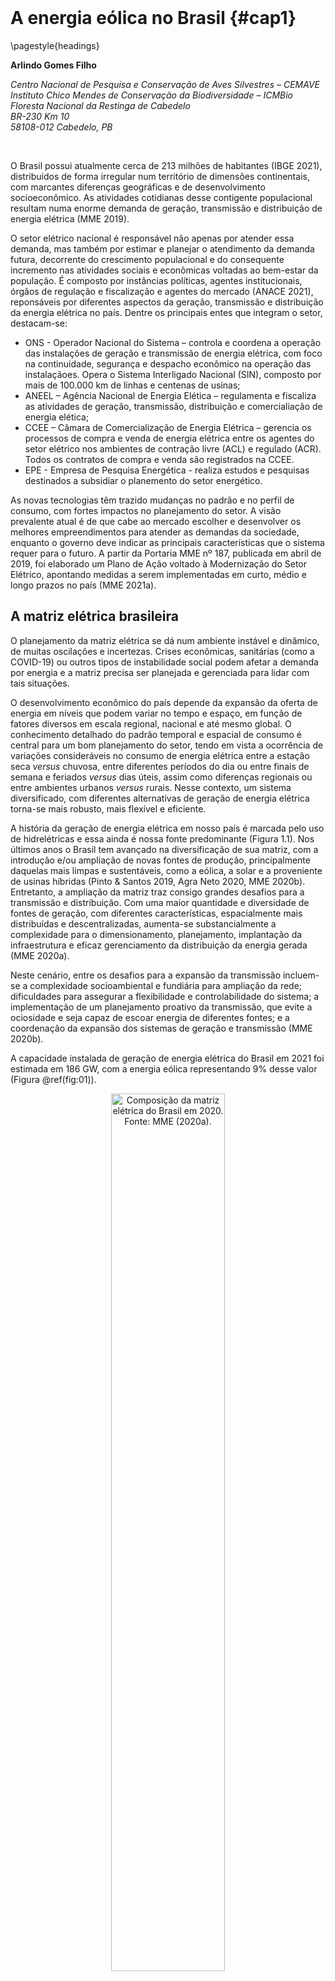 <style> {
    margin: auto;
}
</style>





<style>
.html-widget {
    margin: auto;
}
</style>

</br>


# A energia eólica no Brasil {#cap1}

\pagestyle{headings}


**Arlindo Gomes Filho**

*Centro Nacional de Pesquisa e Conservação de Aves Silvestres – CEMAVE*  
*Instituto Chico Mendes de Conservação da Biodiversidade – ICMBio*  
*Floresta Nacional da Restinga de Cabedelo*  
*BR-230 Km 10*  
*58108-012 Cabedelo, PB*  

</br>

O Brasil possui atualmente cerca de 213 milhões de habitantes (IBGE 2021), distribuídos de forma irregular num território de dimensões continentais, com marcantes diferenças geográficas e de desenvolvimento socioeconômico. As atividades cotidianas desse contigente populacional resultam numa enorme demanda de geração, transmissão e distribuição de energia elétrica (MME 2019).  

O setor elétrico nacional é responsável não apenas por atender essa demanda, mas também por estimar e planejar o atendimento da demanda futura, decorrente do crescimento populacional e do consequente incremento nas atividades sociais e econômicas voltadas ao bem-estar da população. É composto por instâncias políticas, agentes institucionais, órgãos de regulação e fiscalização e agentes do mercado (ANACE 2021), reponsáveis por diferentes aspectos da geração, transmissão e distribuição da energia elétrica no país. Dentre os principais entes que integram o setor, destacam-se:

* ONS - Operador Nacional do Sistema – controla e coordena a operação das instalações de geração e transmissão de energia elétrica, com foco na continuidade, segurança e despacho econômico na operação das instalaçãoes. Opera o Sistema Interligado Nacional (SIN), composto por mais de 100.000 km de linhas e centenas de usinas;
* ANEEL – Agência Nacional de Energia Elética – regulamenta e fiscaliza as atividades de geração, transmissão, distribuição e comercialiação de energia elética; 
* CCEE – Câmara de Comercialização de Energia Elétrica – gerencia os processos de compra e venda de energia elétrica entre os agentes do setor elétrico nos ambientes de contração livre (ACL) e regulado (ACR). Todos os contratos de compra e venda são registrados na CCEE.
* EPE - Empresa de Pesquisa Energética - realiza estudos e pesquisas destinados a subsidiar o planemento do setor energético.

As novas tecnologias têm trazido mudanças no padrão e no perfil de consumo, com fortes impactos no planejamento do setor. A visão prevalente atual é de que cabe ao mercado escolher e desenvolver os melhores empreendimentos para atender as demandas da sociedade, enquanto o governo deve indicar as principais características que o sistema requer para o futuro. A partir da Portaria MME nº 187, publicada em abril de 2019, foi elaborado um Plano de Ação voltado à Modernização do Setor Elétrico,  apontando medidas a serem implementadas em curto, médio e longo prazos no país (MME 2021a).

## A matriz elétrica brasileira

O planejamento da matriz elétrica se dá num ambiente instável e dinâmico, de muitas oscilações e incertezas. Crises econômicas, sanitárias (como a COVID-19) ou outros tipos de instabilidade social podem afetar a demanda por energia e a matriz precisa ser planejada e gerenciada para lidar com tais situações.  

O desenvolvimento econômico do país depende da expansão da oferta de energia em níveis que podem variar no tempo e espaço, em função de fatores diversos em escala regional, nacional e até mesmo global. O conhecimento detalhado do padrão temporal e espacial de consumo é central para um bom planejamento do setor, tendo em vista a ocorrência de variações consideráveis no consumo de energia elétrica entre a estação seca *versus* chuvosa, entre diferentes períodos do dia ou entre finais de semana e feriados *versus* dias úteis, assim como diferenças regionais ou entre ambientes urbanos *versus* rurais. Nesse contexto, um sistema diversificado, com diferentes alternativas de geração de energia elétrica torna-se mais robusto, mais flexível e eficiente.  

A história da geração de energia elétrica em nosso país é marcada pelo uso de hidrelétricas e essa ainda é nossa fonte predominante (Figura 1.1). Nos últimos anos o Brasil tem avançado na diversificação de sua matriz, com a introdução e/ou ampliação de novas fontes de produção, principalmente daquelas mais limpas e sustentáveis, como a eólica, a solar e a proveniente de usinas híbridas (Pinto & Santos 2019, Agra Neto 2020, MME 2020b). Entretanto, a ampliação da matriz traz consigo grandes desafios para a transmissão e distribuição. Com uma maior quantidade e diversidade de fontes de geração, com diferentes características, espacialmente mais distribuídas e descentralizadas, aumenta-se substancialmente a complexidade para o dimensionamento, planejamento, implantação da infraestrutura e eficaz gerenciamento da distribuição da energia gerada (MME 2020a).  

Neste cenário, entre os desafios para a expansão da transmissão incluem-se a complexidade socioambiental e fundiária para ampliação da rede; dificuldades para assegurar a flexibilidade e controlabilidade do sistema; a implementação de um planejamento proativo da transmissão, que evite a ociosidade e seja capaz de escoar energia de diferentes fontes; e a coordenação da expansão dos sistemas de geração e transmissão (MME 2020b).  

A capacidade instalada de geração de energia elétrica do Brasil em 2021 foi estimada em 186 GW, com a energia eólica representando 9% desse valor (Figura \@ref(fig:01)).

<div class="figure" style="text-align: center">
<img src="imagens/cap01/Figura_1.1.jpg" alt="Composição da matriz elétrica do Brasil em 2020. Fonte: MME (2020a)." width="60%" />
<p class="caption">(\#fig:01)Composição da matriz elétrica do Brasil em 2020. Fonte: MME (2020a).</p>
</div>


## O planejamento do setor elétrico

Reflexões, diretrizes e recomendações voltadas à expansão do setor elétrico podem ser encontradas em algumas análises produzidas no ambiente acadêmico (Gorayeb et al. 2019, Neri et al. 2019, Pinto & Santos 2019, Agra Neto 2020), no setor produtivo (Oliveira et al. 2020) e em diversos documentos elaborados por agências governamentais, a exemplo do Planejamento Integrado de Recursos Energéticos - PIR, dos Planos Nacionais de Energia - PNE e os Planos Decenais de Expansão - PDE (MME 2020a, c).  
 	
O PIR é um estudo elaborado a partir de análises feitas no lado da carga e da geração, combinando as soluções encontradas que geram menores custos econômicos, sociais e ambientais para o país (Morales Udaeta 1997). O PNE avalia tendências na produção e no uso da energia e baliza as estratégias alternativas para expansão da oferta de energia nas próximas décadas. O PDE, elaborado anualmente pela Empresa de Pesquisa Energética (EPE), tem como objetivo indicar as perspectivas, sob a ótica do governo, da expansão do setor de energia no horizonte de 10 anos, numa visão integrada para os diversos recursos energéticos, visando ampliar a confiabilidade, reduzir os custos de produção e mitigar os impactos ambientais (MME 2020c).  

Os dados, informações e diretrizes de todos esses estudos destinam-se a orientar as instâncias governamentais e sociedade civil e a subsidiar as empresas privadas interessadas na tomada de decisão e avaliação quanto à viabilidade de implantação de negócios no setor, assim como quanto à forma de condução desses processos. Alguns desses documentos contemplam diversas fontes, enquanto outros tratam especificamente da energia eólica, a exemplo de estudos alertando para o potencial de conflitos entre esse tipo de geração de energia e aspectos socioambientais (Gorayeb et al. 2019, Neri et al. 2019) e do relatório referente ao potencial de exploração da energia eólica *offshore* no Brasil (MME 2020d).


## O potencial eólico brasileiro

A exploração econômica da energia eólica depende da existência e disponibilidade de áreas com ocorrência de ventos regulares e constantes (velocidade média de 6,0 a 9,5 m/s), usualmente encontrados em áreas mais altas ou em algumas áreas baixas sem barreiras naturais ou artificiais (p.ex.: algumas áreas litorâneas).  

Os principais aspectos relativos ao comportamento do vento considerados na avaliação do potencial eólico de uma dada região são sua intensidade, regularidade, sazonalidade e direção. Para a implantação de um empreendimento eólico, além de padrões gerais em nível regional e nacional, é necessário também analisar os fatores que influenciam o regime dos ventos em nível local, tais como relevo, rugosidade do solo e outros obstáculos (MME 2020a).  

Os estudos de potencial eólico são fundamentais para o planejamento da implantação de empreendimentos eólicos no país. Um dos primeiros atlas do potencial eólico elaborados em escala nacional (Atlas do Potencial Eólico Brasileiro – Amarante et al. 2001) estimou um potencial eólico para o país da ordem de 143,5 GW (Figura \@ref(fig:02)), com as regiões Nordeste (75 GW - 52,3%), Sudeste (29,7 GW - 20,7%) e Sul (22,8 GW - 15,9%) respondendo por 88,8% desse total. O potencial estimado para as regiões Norte e Centro-Oeste foi de 12,8 GW (8,9%) e 3,1 GW (2,2%), respectivamente.




<div class="figure" style="text-align: center">
<img src="imagens/cap01/Figura_1.2.jpg" alt="Distribuição do potencial eólico das regiões do país. Fonte: Amarante et al. (2001)." width="70%" />
<p class="caption">(\#fig:02)Distribuição do potencial eólico das regiões do país. Fonte: Amarante et al. (2001).</p>
</div>


</br>

De modo geral, as melhores áreas para aproveitamento eólico situam-se nas extremidades do sistema elétrico, distantes da geração hidrelétrica (Amarante et al. 2001). A região Nordeste apresenta as melhores condições do Brasil para o aproveitamento desse tipo de energia. Nessa região os regimes dos ventos são muito favoráveis e a vazão dos rios que atendem algumas usinas hidrelétricas é menor justamente quando ocorrem as melhores incidências de vento, demonstrando a complementaridade dessas fontes (MME 2007).  

Uma versão mais recente de atlas de potencial eólico em escala nacional, com informações mais refinadas e modelagens com estimativas para diversas faixas de altura, contemplando inclusive aquelas condizentes com aerogeradores mais modernos (100, 120, 150 e 200 metros), pode ser consultada no sítio eletrônico [Atlas Eólico Brasileiro - Simulações 2013](http://novoatlas.cepel.br/). Além dessas informações em nível macro, diversos estados (SP, ES, BA, RN, CE, RS, PE, PB, AL, MG, PR e RJ) contam com estudos específicos, disponíveis no sítio eletrônico do [Centro de Referências para as Energias Solar e Eólica Sérgio de S. Brito - CRESESB](http://www.cresesb.cepel.br/).


## Cenário da energia eólica no país 

A energia elétrica de origem eólica é gerada por meio de aerogeradores ou turbinas eólicas. Esses equipamentos devem estar distribuídos em locais com abundância de ventos em condições favoráveis, devendo ainda estar ligados a estruturas associadas como subestações e linhas de transmissão, para escoamento da energia produzida.  

Em geral, os aerogeradores são formados pelas serguintes partes:

* Pás: impulsionadas pela força dos ventos, geralmente em conjunto de três que formam ângulo de 120º, com formato aerodinâmico propício para o giro dentro do intervalo de mínimo e máximo de velocidade para a qual foi designada. Podem ser constituídas de plástico (PVC, PU ou PET), madeira balsa ou fibra de vidro.  

* Nacele (ou nave): abriga os componentes eletromecânicos (gerador, transformador, rotor, conversor, refrigerador, dentre outros). Situa-se junto ao eixo da hélice formada pelas pás, no qual a energia mecânica da rotação das pás é convertida em energia elétrica.  

* Torre: sustenta as pás e a nacele a uma altura variável, propícia para o recebimento dos ventos no local. Em geral, são feitas de aço e/ou concreto.


Um parque eólico consiste em um grupo de aerogeradores, distribuídos numa porção de espaço terrestre ou marítimo, gerenciados conjuntamente de forma a otimizar a geração de energia a partir da força dos ventos (transformação da energia cinética do vento em energia elétrica). Vários parques eólicos próximos ou contíguos podem formar um complexo eólico. [Veja aqui](https://www.iberdrola.com/meio-ambiente/como-funcionam-parques-eolicos-onshore) um esquema do funcionamento de um aerogerador no interior de um parque eólico.


### Parques eólicos *onshore*

O primeiro aerogerador do Brasil foi instalado em 1992, em Fernando de Noronha, apenas para fins de pesquisa e, já no final dos anos 90, os primeiros parques eólicos comerciais *onshore* (localizados no continente, em contraposição aos parques *offshore*, situados em ambiente marinho) entraram em funcionamento no país (ANEEL 2003). Os aerogeradores da época eram bem menores que os atuais, com potência inferior a 1 MW (MME 2021). Na primeira metadade dos anos 2000, com apoio do Programa de Incentivo às Fontes Alternativas de Energia Elétrica - PROINFA, novos parques foram implantados. A partir de junho de 2006, a energia eólica gerada por esses parques (cerca de 3500 GWh) passou a ser contabilizada no Sistema Interligado Nacional - SIN.  

Nos anos seguintes, por meio de leilões e projetos do ACL, outros parques foram construídos e entraram em operação, e mais de 14 GW de potência passaram a abastecer o sistema elétrico brasileiro. Ao longo desse período, o avanço tecnológico possibilitou a produção e o uso de aerogeradores maiores, com torres mais altas e maior diâmetro dos rotores, com uma maior potência unitária e consequente aumento da produtividade.  

Em fevereiro de 2021 o Brasil atingiu a marca de 695 parques eólicos e cerca de 8300 aerogeradores distribuídos em seu território, totalizando aproximadamete 18 GW de capacidade instalada, considerando as usinas em pleno funcionamento e aquelas operando em testes autorizados pela ANEEL (CicloVivo 2021).  

A participação da energia eólica na matriz elétrica brasileira saltou de 0,2% em 2002 para 9% em 2019, passando a ser a terceira fonte em capacidade instalada e a segunda dentre as renováveis. Estima-se que até 2029 esse número chegue a 17%, atingindo cerca de 40 GW instalados (MME 2020b, 2021).  

A Figura \@ref(fig:03) apresenta a evolução da geração de energia eólica no Brasil de 2005 a 2020, em termos de potências instalada e acumulada por ano.


<div class="figure" style="text-align: center">
<img src="imagens/cap01/Figura_1.3.jpg" alt="Evolução da geração de energia eólica no Brasil de 2005 a 2020. Fonte: ABEEólica (2021)" width="80%" />
<p class="caption">(\#fig:03)Evolução da geração de energia eólica no Brasil de 2005 a 2020. Fonte: ABEEólica (2021)</p>
</div>

</br>

Uma vez que as condições de vento e, consequentemente, o potencial eólico variam nas diferentes regiões do país, a distribuição espacial dos empreeendimentos eólicos tenderá a se correlacionar positivamente com o potencial eólico. Desta forma, apesar de atualmente os parques eólicos estarem distribuídos em 12 estados, há uma concentração de empreendimentos na regiões Nordeste e Sul, duas regiões com condições de vento bastante favoráveis à exploração comercial (Figura \@ref(fig:04)).  

</br>


<div class="figure" style="text-align: center">
<img src="imagens/cap01/Figura_1.4.jpg" alt="Distribuição de parques eólicos (círculos laranjas) em atividade e planejados no território brasileiro. Notar o adensamento de empreendimentos nas regiões Nordeste e Sul, nos biomas Caatinga, Pampa e Mata Atlântica. Fonte: https://sigel.aneel.gov.br/" width="70%" />
<p class="caption">(\#fig:04)Distribuição de parques eólicos (círculos laranjas) em atividade e planejados no território brasileiro. Notar o adensamento de empreendimentos nas regiões Nordeste e Sul, nos biomas Caatinga, Pampa e Mata Atlântica. Fonte: https://sigel.aneel.gov.br/</p>
</div>


</br>

Além do mapeamento do potencial eólico, nos últimos anos [Mapas de Sensibilidade](https://migratorysoaringbirds.birdlife.org/en/sensitivity-map#gsc.tab=0) (Bright et al. 2008, McGuines et al. 2015, Morkūnė et al. 2020) ou ferramentas análogas (Neri et al. 2019) passaram a ser também empregados para subsidiar as tomadas de decisão acerca da localização e viabiliade de implantação desse tipo de empreendimento. O uso de tais ferramentas e abordagens possibilita que diferentes interesses da sociedade sejam considerados no momento de planejamento, favorecendo a identificação prévia de conflitos e a busca da adoção de medidas voltadas a compatibilizar diferentes visões sobre os usos a serem dados a uma determinada porção do território.  

Atualmente, dentre os diversos estados que contam com empreendimentos eólicos, destacam-se o Rio Grande do Norte e a Bahia, com potência instalada na faixa do 5000 MW (Figura \@ref(fig:05)). Um segundo bloco importante é composto por estados com potência instalada de cerca de 2000-2500 MW (Piauí, Ceará e Rio Grande do Sul). Por fim, temos os estados com potência instalada de até 1000 MW (Pernambuco, Maranhão, Santa Catarina, Paraíba, Sergipe, Rio de Janeiro e Paraná).  

</br>

<div class="figure" style="text-align: center">
<img src="imagens/cap01/Figura_1.5.jpg" alt="Distribuição da potência instalada de geração de energia eólica por estado. Rio Grande do Norte e Bahia se destacam, com potência instalada na faixa dos 5000 MW. Fonte: ABEEólica (2021)" width="80%" />
<p class="caption">(\#fig:05)Distribuição da potência instalada de geração de energia eólica por estado. Rio Grande do Norte e Bahia se destacam, com potência instalada na faixa dos 5000 MW. Fonte: ABEEólica (2021)</p>
</div>


</br>

Considerando o número total de parques eólicos construídos, a Bahia já superou o Rio Grande do Norte (Figura \@ref(fig:06)). Os dois estados juntos somam quase 50% do total de parques eólicos instalados no país.  


O *ranking* também se altera no segundo bloco, com Ceará superando o Rio Grande do Sul e Piauí, em relação ao número total de parques instalados. Tais diferenças provavelmente estão relacionadas a variações nas tecnologias utilizadas em função da época de construção dos parques. Parques mais novos e mais modernos tendem a ser mais produtivos, de forma que um menor número de parques mais novos ou mesmo parques com um menor número de torres, podem, em determinadas condições, ser mais produtivos e gerar mais energia do que parques utilizando tecnologias mais antigas.


</br>


<div class="figure" style="text-align: center">
<img src="imagens/cap01/Figura_1.6_1.jpg" alt="Número de parques eólicos instalados por estado. Bahia e Rio Grande do Norte se destacam, com valores superiores a 150 parques. Fonte: ABEEólica (2021)" width="80%" />
<p class="caption">(\#fig:06)Número de parques eólicos instalados por estado. Bahia e Rio Grande do Norte se destacam, com valores superiores a 150 parques. Fonte: ABEEólica (2021)</p>
</div>


</br>


### Parques eólicos *offshore*

Atualmente o Brasil ainda não possui empreendimentos eólicos *offshore* em funcionamento. O primeiro [Termo de Referência (TR) padrão para Estudo de Impacto Ambiental e Relatório de Impacto Ambiental (EIA/RIMA) de Complexos Eólicos Marítimos (*Offshore*)](https://www.ibama.gov.br/phocadownload/licenciamento/publicacoes/2020-11-TR_CEM.pdf) foi lançado pelo Instituto Brasileiro do Meio Ambiente e dos Recursos Naturais (Ibama) em novembro de 2020. Este órgão licenciador federal conta, atualmente, com 45 processos referentes a projetos de empreendimentos eólicos *offshore* em diferentes fases de licenciamento na costa das regiões Nordeste (20), Sudeste (13) e Sul (12), contemplando a instalação de  7284 novos aerogeradores e um potencial de geração de 106,4 GW (M. Lauxen, com. pess. 2022).  
 	
O mapeamento preliminar do potencial eólico *offshore* para as águas jurisdicionais brasileiras identificou áreas com ventos superiores a 7 m/s, abrindo novas perspectivas para a possível exploração desse recurso energético (MME 2020b). O potencial do país para a geração de energia eólica *offshore* é muito grande, da ordem 700 GW em locais com profundidade de até 50 m (MME 2020d). Azevedo et al. (2020) estimaram um potencial eólico *offshore* ainda maior para a costa brasileira, de cerca de 3 TW e aproximadamente 15000 TWh de produção média anual de eletricidade. Segundo esses autores, tais valores equivalem a cerca de 20 vezes a capacidade elétrica atualmente instalada no Brasil.  

Algumas vantagens usualmente associadas à exploração da energia eólica *offshore* incluem: as boas condições de vento, que no ambiente marinho costumam resultar em fatores de capacidade (eficiência) mais elevados; a maior proximidade dos centros de carga (consumo), uma vez que cerca de 80% da população do país encontra-se nos grandes centros urbanos, localizados na região costeira; um menor impacto paisagístico, visto que os aerogeradores costumam ser localizados a uma certa distância da costa; um menor número de restrições e conflitos (quando se compara à modalidade *onshore*) (MME 2020d).  

Entretanto, o custo de exploração desse tipo de energia no Brasil é muito elevado quando comparado ao de outros países, em razão do alto custo de capital e dos desafios logísticos (Bosch et al. 2019). Informações mais refinadas sobre os potenciais de geração estimados são também ainda limitadas, sendo necessário um aprofundamento em relação a questões insuficientemente avaliadas, como usos conflitantes dos espaços marinhos e aspectos ambientais, tecnológicos e normativos.  
Além disso, do ponto de vista operacional, uma vez que esse tipo de exploração tende a utilizar aerogeradores maiores e de maior capacidade nominal, desafios relacionados à logística de instalação e de manutenção, além da conexão para escoamento da energia ao continente e da capacidade de integração com os sistemas de transmissão e distribuição já existentes deverão ser enfrentados (adequação de rodovias e portos para apoio à instalação e manutenção das estruturas de geração e transmissão) (MME 2020c). Por fim, assim como no ambiente *onshore*, as questões relacionadas ao descomissionamento precisam ser também consideradas no planejamento dos empreendimentos *offshore* (MME 2021b).  

Destacamos a importância de que os diferentes aspectos envolvidos na exploração *offshore* sejam considerados de forma integrada e em escalas compatíveis para um planejamento adequado dessa modalidade de empreendimento eólico. Esses aspectos serão tratados de forma específica no capítulo 9 desta publicação.



## O Brasil no cenário mundial

A Dinamarca foi pioneira no uso comercial da energia eólica, ainda na década de 70 (ANEEL 2003), sendo rapidamente seguida por outros países europeus como Holanda, Bélgica, Suécia, Reino Unido e Alemanha. Posteriormente, impulsionados pelo aumento da demanda por energia em razão do crescimento econômico e por crises na oferta de petróleo, países como Estados Unidos, Espanha, Portugal e China também passaram a investir de forma significativa na exploração desse tipo de energia (Oliveira et al. 2020).

O ano de 2020 foi o melhor ano da história para a indústria eólica em termos globais, com um total de 93 GW de nova capacidade instalada (GWEC 2021). O recorde de 2020 deu-se devido ao crescimento acentuado na China e nos Estados Unidos, os dois maiores mercados mundiais de energia eólica que, juntos, foram responsáveis por cerca de 75% da quantidade instalada em 2020. Atualmente, a capacidade instalada mundial soma 743 GW (707 GW - 95% *onshore* e 36 GW - 5% *offshore*), ajudando a evitar a emissão de mais de 1,1 bilhão de toneladas de CO~2~ para a atmosfera (GWEC 2021).  

A Dinamarca foi também o primeiro país a instalar um parque eólico *offshore*, ainda em 1991. Atualmente há cerca de uma centena de parques eólicos *offshore* distribuídos pelo mundo, todos eles no hemisfério Norte (GWEC 2021). Os cerca de 36 GW de capacidade total instalada estão distribuídos, em grande parte, no Reino Unido, Alemanha, China, Dinamarca e Bélgica, enquanto uma parcela menor dessa geração é realizada por um grupo de países com pequena produção.  


O Brasil tem um grande potencial de exploração e, em pouco mais de duas décadas, teve um avanço muito significativo na sua capacidade instalada. Em 2019, o país subiu uma posição no *ranking* e passou a ocupar a 7ª posição no mundo em termos de potência instalada de energia eólica (Figura \@ref(fig:07)). Apesar do bom desempenho, encontra-se ainda bem distante de países também continentais como Estados Unidos e China. Tais países têm uma alta demanda enérgica, seja pelo elevado padrão de consumo de sua população ou pela alta densidade populacional, além de um contínuo crescimento econômico que depende de sua capacidade de geração de energia.

</br>

<div class="figure" style="text-align: center">
<img src="imagens/cap01/Figura_1.7.jpg" alt="Países com maior capacidade de geração de energia eólica. Os valores indicam o potencial instalado em MW. Fonte: GWEC (2021)." width="70%" />
<p class="caption">(\#fig:07)Países com maior capacidade de geração de energia eólica. Os valores indicam o potencial instalado em MW. Fonte: GWEC (2021).</p>
</div>

 

</br>

## Impactos da geração de energia eólica  

Assim como as demais formas de geração de energia, a energia eólica possui diversos aspectos positivos que favorecem e estimulam sua implementação, mas também alguns aspectos negativos e limitações (Gorayeb et al. 2019, Neri et al. 2019), como a irregularidade na geração e o menor controle, que podem, inclusive, comprometer a expansão de sua utilização em algumas situações específicas.

De modo geral, quando comparada às outras fontes de geração (especialmente aos combustíveis fósseis), a energia de origem eólica é considerada uma energia limpa, renovável, segura e inesgotável. Ainda que partes de sua cadeia produtiva não estejam livres da geração de impactos, sua produção em si gera relativamente poucos resíduos e não há emissão de radiações, nem de gases tóxicos ou que contribuam para as mudanças climáticas. As instalações eólicas permitem a continuidade da maior parte das atividades agrícolas e pecuárias, que podem ser desenvolvidas concomitantemente nos locais de exploração e as áreas onde os parques são instalados podem ser recuperadas com relativa facilidade após a vida útil do empreendimento. Os impactos ambientais são menores e os riscos de acidentes com impactos socioambientais significativos são muito baixos. Além disso, a energia produzida é comparativamente mais barata (CCEE 2021) e há potencial de geração de emprego e renda e aquecimento da economia local (Oliveira et al. 2020), especialmente na fase de implantação, ainda que de forma temporária.

Por sua vez, há também evidências de alguns impactos negativos (Dai et al. 2015). Bastante documentados são os impactos sobre a fauna, principalmente morcegos e aves (Choi et al. 2020). Há descrições de impactos sobre a paisagem (poluição visual) e sobre ambientes sensíveis (dunas e montanhas), além de impactos negativos sobre processos de criação ou sobre áreas protegidas já estabelecidas (Neri et al. 2019). Podem ocorrer perda e fragmentação de *habitat*, decorrentes da abertura de vias de acesso e instalação de estruturas associadas (linhas de transmissão e subestações), além de conflitos com moradores locais (pescadores, quilombolas, indígenas) em razão de sobreposição e restrição de usos (acessos para pesca, turismo), além de eventuais problemas de saúde associados à emissão de ruído pelas pás das torres (Gorayeb et al. 2019).

Especificamente no caso de empreendimentos *offshore*, em relação às questões socioambientais destacam-se potenciais conflitos e restrições relacionadas à sobreposição com áreas legalmente protegidas, efeitos na paisagem, impactos sobre atividades de turismo e recreação, conflitos com áreas de pesca tradicional e artesanal, sobreposição com rotas migratórias (mamíferos, aves, répteis), impactos sonoros (especialmente durante a construção) e alteração de campo eletromagnético (Bailey et al. 2014).    

Esse conjunto de impactos, tanto positivos quanto negativos, não é exaustivo, sendo aqui apresentado apenas de forma geral e superficial, com vistas a fornecer uma visão panorâmica de alguns aspectos que devem ser considerados, ponderados e conciliados nas etapas de planejamento e licenciamento ambiental para se assegurar um processo adequado de implantação dos empreendimentos eólicos. Impactos não mencionados poderão se aplicar a casos particulares e uma discussão detalhada sobre aqueles mais conhecidos e recorrentes será apresentada em capítulo específico desse relatório.  

A quantidade e intensidade dos impactos podem ainda ser muito influenciadas pela localização do empreendimento. Analisando a distribuição de parques eólicos instalados até 2018 em 4 estados (Ceará, Rio Grande do Norte, Bahia e Rio Grande do Sul), perfazendo 80% da capacidade total instalada no país, Turkovska et al. (2021) constataram que 50% dos parques encontram-se em áreas com cobertura vegetal nativa, 20% sobre dunas e apenas 30% em áreas antropizadas.

Destacamos, portanto, que cabe a todos os atores envolvidos nos processos de planejamento dos novos parques eólicos procurar otimizar sua qualidade e efetividade adotando medidas que intensifiquem os benefícios e eliminem ou minimizem as perdas para a sociedade, em especial, sobre aqueles elementos da biodiversidade mais sensíveis e grupos sociais mais vulneráveis, e que estejam mais próximos dos locais de geração de energia.


## Perspectivas para o futuro 

Análises de cenários futuros indicam o crescimento de todas as fontes da matriz elétrica brasileira, porém com um crescimento relativo mais acentuado da energia eólica (MME 2020b). Espera-se uma redução da participação das usinas hidrelétricas devido aos desafios socioambientais e econômicos enfrentados por esse tipo de geração, tendo em vista que os recursos hídricos com potencial de uso encontram-se em locais ambientalmente mais frágeis e distantes dos locais de maior consumo. Já a tendência de crescimento do setor de energia eólica deverá ser mantida.  

A energia elétrica de origem eólica é a que tem maior potencial de crescimento nos próximos anos, com vantagens econômicas e ambientais, mas com maiores desafios operacionais por ser uma fonte variável e não controlável.  

Considerando os mapeamentos do potencial eólico do país, tanto em larga escala quanto nos estudos estaduais, há ainda uma ampla capacidade de expansão do setor em médio e longo prazos, ambos *onshore* e *offshore*. O aprimoramento tecnológico e o uso de aerogeradores mais altos e de maior potência, com aumento da produtividade por unidade, deverá favorecer esse crescimento e a exploração desse potencial (Além da Energia 2021). Esse avanço também deverá ser favorecido pela pressão internacional pelo uso de energias mais limpas para redução da emissão de carbono.  

A ABEEólica prevê que a capacidade instalada alcance 28 GW até 2024 (Canal Energia 2021). Estima-se que em 2030 a energia hidrelétrica responderá por 49% da matriz elétrica, ao tempo que a energia eólica responderá por 14% (33 GW) dos 236 GW previstos para a matriz (MME 2020a - Figura \@ref(fig:08)).
 

<div class="figure" style="text-align: center">
<img src="imagens/cap01/Figura_1.8.jpg" alt="Previsão da composição da matriz elétrica do Brasil em 2030. Fonte: MME (2020a)" width="60%" />
<p class="caption">(\#fig:08)Previsão da composição da matriz elétrica do Brasil em 2030. Fonte: MME (2020a)</p>
</div>


</br>

Mesmo com sua redução em termos relativos, a energia de origem hidráulica continuará cumprindo um importante papel em assegurar a estabilidade do sistema, visto haver uma complementariedade sazonal entre essas fontes. Deverá se contar ainda, nesse papel, com a participação das termelétricas, prevendo-se também a modernização de parte dessas usinas para ganho de eficiência. O sistema tenderá a manter uma matriz com fontes predominantemente renováveis, não emissoras de gases de efeito estufa, principalmente devido à ampliação das fontes de energia eólica e solar (MME 2020b).

Há previsão de investimentos para expansão das linhas de transmissão e subestações no sistema para dar suporte ao escoamento da energia gerada por diversas fontes nas diferentes regiões do país, com ênfase nas áreas norte, leste e sul da região Nordeste, além de obras de expansão na região Sul (MME 2020c). Está também prevista uma ampliação de cerca de 30% nas linhas de transmissão num período de 10 anos, passando de 154 mil km em 2019 para 203 mil km em 2029 (implantação de 49 mil km de linhas - MME 2020c).

Em termos regionais/estaduais, há perspectivas de que o estado da Bahia poderá assumir a liderança na produção e comercialização em razão de vantagens competitivas devido a aspectos geográficos, logísticos, maior avanço no dimensionamento da capacidade de fornecimento (produção de Atlas Eólico para o estado), disponibilidade de linhas de transmissão e gestão ágil dos projetos (Agra Neto et al. 2020).

Cabe ressaltar que a expansão observada no Brasil nos últimos anos refere-se ainda somente a projetos *onshore*. No contexto global, regiões *offshore* representam a última fronteira para o desenvolvimento da energia eólica, com aumento expressivo na exploração dessa fonte nessas regiões em alguns países como China e Estados Unidos. O mapeamento preliminar do potencial eólico *offshore* no Brasil indica ser possível um crescimento similar no país, a partir do sucesso das primeiras iniciativas de exploração dessa modalidade (MME 2020b).


### Avanços tecnológicos


Os custos relativos à implantação dos projetos eólicos tendem a se reduzir ao longo do tempo, resultado dos avanços tecnológicos como o aumento da altura das torres, a evolução do material de composição das pás, a ampliação de sua área de varredura e o aumento da potência nominal dos aerogeradores. A altura das torres dos parques eólicos *onshore* tem aumentado progressivamente, atingindo a média de 112 m em 2019 (MME 2020b). Em relação às pás, novos materiais como fibras de carbono ou fibras híbridas de vidro e carbono poderão vir a ser empregadas na confecção dessas estruturas para redução de peso (MME 2020b). A tendência de aumento do tamanho de torres e pás tende a ampliar o fator de capacidade sob determinadas condições de vento. Porém, aerogeradores maiores exigirão adequações e inovações para possibilitar a logística de armazenamento e transporte de suas estruturas (MME 2020b).  

Na modalidade *offshore*, inovações tecnológicas como o uso de fundações flutuantes estão sendo estudadas para permitir o suporte de aerogeradores e a exploração em áreas mais profundas, assim como o uso de aerogeradores maiores, com vistas à redução de custos (MME 2020c). O emprego de de grandes aerogeradores, com diâmetro do rotor médio de 150 m e potência nominal superior a 6 MW, é uma das principais características dos projetos eólicos *offshore* e alguns equipamentos mais modernos podem alcançar até 15 MW (MME 2020b, Além da Energia 2021, Lauxen 2021).  

Os impactos das alterações estruturais ou operacionais decorrentes dos avanços tecnológicos dos parques eólicos sobre aves e morcegos também precisarão ser avaliados. O uso de aerogeradores mais altos e com pás maiores, por exemplo, pode ampliar o impacto sobre algumas espécies e implicar a necessidade de alterações nos protocolos de monitoramento (Choi et al. 2020). Por outro lado, a maior produtividade por unidade pode, em tese, também vir a diminuir o número de aerogeradores por planta, com efeitos na redução tanto do número de torres quanto na extensão do território ocupada, de forma que impactos positivos e negativos podem se contrabalançar. Questões desse tipo precisarão ser identificadas e investigadas.  


### Alguns desafios

O crescimento e a diversificação da matriz elétrica no Brasil, com a significativa ampliação do uso da energia eólica, implicam o enfrentamento e a superação de uma série de desafios. As agências do Sistema Elétrico Nacional precisam se preparar para lidar com uma matriz com grande percentual de geração variável e menor capacidade de controle.  

Nas etapas de planejamento deve-se buscar incorporar nos estudos socioambientais prévios análises integradas que considerem o aumento da complexidade e os impactos cumulativos ou sinérgicos de diversos empreendimentos localizados próximos. Em que pesem as dificuldades metodológicas e de acesso e compartilhamento de dados e informações entre empreendimentos, a consideração desses potenciais efeitos nos estudos exigidos durante o licenciamento ambiental pode contribuir para a identificação de impactos ambientais relevantes e possibilitar a indicação de medidas integradas de controle ou mitigação para projetos implantados numa mesma região. Num país megadiverso como o Brasil, a publicação e o compartilhamento de dados de monitoramento e avaliação dos impactos dos empreendimentos sobre a biodiversidade, em especial sobre aves e morcegos, é de suma importância para aprimorar e assegurar maior qualidade técnica ao processo de ampliação do uso da energia eólica em nosso território.  

A seleção adequada de locais para a instalação de empreendimentos é uma questão central, uma vez que a instalação de parques fora ou com pouca sobreposição com áreas sensíveis em termos socioambientais por si só, sejam elas áreas legalmente protegidas ou não, já reduz significativamente os riscos e os impactos negativos dos parques eólicos. Com base na constatação de que 70% dos parques eólicos instalados no país encontram-se em áreas com vegetação nativa ou dunas, Turkovska et al. (2021) argumentam pela instalação de empreendimentos em áreas já antropizadas, com condições de vento apropriadas. Marinho et al. (2021) apresentam uma reflexão ampla do potencial impacto dos parques eólicos sobre áreas prioritárias para conservação na Caatinga.  

Num cenário ideal, a expansão dessa atividade deveria basear-se no planejamento estratégico em larga escala, em nível de paisagem, empregando bases de dados espaciais com informações robustas de diferentes temas e considerando diferentes interesses e usos potenciais da região considerada. O uso de mapas de sensibilidade e ferramentas análogas é extremamente recomendável como um elemento complementar ou associado aos processos de licenciamento ambiental, e seus benefícios serão tanto maiores quanto antes ele ocorrer nas etapas de planejamento.  

Desafios relacionados à logística, integração entre geração e transmissão/distribuição, normatização de processos e regulamentação de ações de descomissionamento já vêm sendo discutidos em maior ou menor profundidade em documentos de planejamento governamentais (MME 2020b).  

É consenso que a implantação de novos parques eólicos exigirá o aprimoramento da logística de transporte dos equipamentos (tendo em vista a tendência de aumento de seu tamanho e peso). Na modalidade *onshore* os desafios são as estradas e rodovias que, principalmente em áreas rurais e áreas urbanas adensadas, em geral, não apresentam condições apropriadas para o transporte das estruturas desse tipo de empreendimento. Já para a exploração *offshore* existem as limitações da infraestrutura portuária e de navegação, além de eventuais restrições ambientais, de navegação ou de outros usos conflitantes (MME 2020c).  

Outro ponto importante consiste na necessidade de integração do planejamento e ações de expansão da geração eólica com o planejamento e implantação da transmissão. O recurso eólico possui alta variabilidade horária e sua integração em larga escala no SIN implica contínuo redimensionamento da Rede Básica, especialmente na região Nordeste, que é onde se encontra a maior parte do potencial eólico brasileiro (MME 2020b). Os maiores centros de carga estão nas regiões Sul e Sudeste, ampliando a necessidade de ajustes para garantir os intercâmbios elétricos entre os subsistemas. Os impactos socioambientais da ampliação dessas estruturas de escoamento da energia gerada também deverão ser considerados. O avanço tecnológico previsto para os aerogeradores e a possibilidade de desenvolvimento de plantas de geração híbridas eólico-solar e de projetos eólicos *offshore* poderão representar novos desafios para o planejamento da expansão da transmissão (MME 2020b).  

A elaboração ou adequação de normativas para dar suporte e segurança jurídica ao desenvolvimento do setor é também fundamental. Faz-se necessário um arcabouço legal e regulatório que contemple os diferentes aspectos do setor (ambiental, social, comercial etc.). No caso da exploração *offshore*, por exemplo, há lacunas na legislação marítima vigente, que não contempla ainda os efeitos desse tipo de intervenção no ambiente.  

O setor precisará avançar na elaboração e execução de protocolos voltados à repotenciação e descomissionamento dos parques eólicos. Serão necessárias normas para descomissionamento e análise da viabilidade de repotenciação, além de avaliação dos impactos no sistema (atendimento da demanda e flexibilização). Segundo a EPE (MME 2021), até 2030, mais de 50 parques alcançarão a faixa dos 20 anos de operação (vida útil média dos equipamentos desses empreendimentos), representando mais de 600 aerogeradores e de 940 MW de potência. Assim, evidencia-se a importância de se discutir possíveis ações após esse período, sejam elas de manutenção, modernização ou descomissionamento dos parques eólicos instalados (MME 2021).  

Ressaltamos que, nos empreendimentos futuros, dois aspectos devem merecer especial atenção: a) o uso de estudos qualificados e participação de diferentes atores nas etapas de planejamento para definição da localização dos parques, buscando-se evitar ou reduzir sua sobreposição com áreas socioambientalmente sensíveis e b) a implementação de programas de monitoramento de médio ou longo prazos, que considerem os períodos pré e pós-instalação dos parques. Alguns estudos de impactos de curta duração têm mostrado respostas conflitantes, espécie-específicas ou bastante dependentes das particularidades locais, dificultando o estabelecimento de generalizações capazes de orientar adequadamente a tomada de decisão pelas instâncias pertinentes (Shöll & Nopp-Mayr 2021).  

Por fim, entendemos que parte da sociedade já reconhece a importância e necessidade de conciliarmos a expansão do uso da energia eólica e consequente redução da emissão de gases do efeito estufa com a proteção da biodiversidade e seus serviços ambientais (ver Neri et al. 2019, Marinho et al. 2021). Assegurar a transparência e a participação qualificada de  diferentes segmentos nos processos de planejamento e tomada de decisão sobre o tema, considerando de forma equilibrada aspectos econômicos, políticos, ambientais e sociais, poderá transformar conflitos reais ou potenciais em oportunidades. A participação da energia eólica na matriz elétrica brasileira é crescente e bem-vinda, mas seu crescimento no país deve estar baseado num planejamento adequado que otimize seus benefícios a partir da ponderação dos diferentes interesses da sociedade brasileira.

\newpage


## Referências bibliográficas



ABEEólica (Associação Brasileira de Energia Eólica). 2021. Boletim Anual Dados 2020. Disponível em: http://abeeolica.org.br/wp-content/uploads/2021/06/PT_Boletim-Anual-de-Gera%C3%A7%C3%A3o_2020.pdf Acesso em: [14/09/2021].

Agra Neto, J., Queiroz, F.C.B.P., Queiroz, J.V., Lima, N.C., Silva, C.L. 2020. Evolução e perspectivas do setor eólico no Brasil: análise dos principais estados produtores. Revista em Agronegócio e Meio Ambiente 13(4): 1409-1432. https://doi.org/10.17765/2176-9168.2020v13n4p1409-1432

Amarante, O.A.C., Brower, M., Zack, J., Sá, A.L. 2001. Atlas do potencial eólico brasileiro. Disponível em: http://www.cresesb.cepel.br/publicacoes/download/atlas_eolico/Atlas%20do%20Potencial%20Eolico%20Brasileiro.pdf Acesso em: [07/05/2021]. 

ANACE (Associação Nacional dos Consumidores de Energia). 2021. Organização institucional do setor elétrico. Disponível em: http://www.anacebrasil.org.br/energia/setor-eletrico/#1484923187411-e467cd37-ff31 Acesso em: [07/05/2021].

ANEEL (Agência Nacional de Energia Elétrica). 2003. Atlas de energia elétrica do Brasil. Disponível em: http://www2.Aneel.gov.br/aplicacoes/atlas/pdf/06-energia_eolica(3).pdf Acesso em: [07/05/2021].

Azevedo, S.S.P., Pereira Jr, A.O., Silva, N.F., Araújo, R.S.B., Carlos Jr, A.A. 2020. Assessment of Offshore Wind Power Potential along the Brazilian Coast. Energies 13(10): 2557. https://doi.org/10.3390/en13102557

Bailey, H., Brookes, K.L., Thompson, P.M. 2014. Assessing environmental impacts of offshore wind farms: lessons learned and recommendations for the future. Aquatic Biosystems 10(8): 1-13. https://doi.org/10.1186/2046-9063-10-8

Bosch, J., Staffell, I., Hawkes, A.D. 2019. Global levelised cost of electricity from offshore wind. Energy 189: 116357. https://doi.org/10.1016/j.energy.2019.116357  

Bright, J., Langston, R., Bullman, R., Evans, R., Gardner, S., Pearce-higgins, J. 2008. Map of bird sensitivities to wind farms in Scotland: a tool to aid planning and conservation. Biological Conservation 141(9): 2342–2356. https://doi.org/10.1016/j.biocon.2008.06.029

CCEE (Câmara de Comercialização de Energia Elétrica). 2021. Custo final da energia eólica é o mais baixo entre as fontes renováveis. Disponível em: https://www.ccee.org.br/portal/faces/pages_publico/noticias-opiniao/noticias/noticialeitura?contentid=CCEE_656850&_adf.ctrl-state=olewrvrsm_1&_afrLoop=23076559182296#!%40%40%3Fcontentid%3DCCEE_656850%26_afrLoop%3D23076559182296%26_adf.ctrl-state%3Dolewrvrsm_5 Acesso em: [07/05/2021]. 

Choi, D.Y., Wittig, T.W., Kluever, B.M. 2020. An evaluation of bird and bat mortality at wind turbines in the Northeastern United States. PLoS ONE 15(8): e0238034. https://doi.org/10.1371/journal.pone.0238034

Ciclovivo. 2021. Energia eólica começa 2021 em alta no Brasil. Disponível em: https://ciclovivo.com.br/planeta/energia/energia-eolica-comeca-2021-em-alta-no-brasil/ Acesso em: [07/05/2021].  

Dai, K., Bergot, A., Liang, C., Xiang, W.-N., Huang, Z. 2015. Environmental issues associated with wind energy – a review. Renewable Energy 75: 911–921. https://doi.org/10.1016/j.renene.2014.10.074  

Gorayeb, A., Brannstrom, C., Meireles, A.J.A. (org.) 2019. Impactos socioambientais da implantação dos parques de energia eólica no Brasil. Edições UFC. Fortaleza. Disponível em: http://www.observatoriodaenergiaeolica.ufc.br/wp-content/uploads/2019/07/livro_web.pdf Acesso em: [07/05/2021]. 

GWEC (Global Wind Energy Council). 2021. Global Wind Report 2021. Disponível em: https://gwec.net/global-wind-report-2021 Acesso em: [07/05/2021].

IBGE (Instituto Brasileiro de Geografia e Estatística). 2021. População do Brasil. Disponível em https://www.ibge.gov.br/apps/populacao/projecao/box_popclock.php  Acesso em: [07/05/2021].  

McGuinness, S., Muldoon, C., Tierney, N., Cummins, S., Murray, A., Egan, S., Crowe, O. 2015. Bird Sensitivity Mapping for Wind Energy Developments and Associated Infrastructure in the Republic of Ireland. BirdWatch Ireland. Kilcoole. Wicklow. Disponível em: https://tethys.pnnl.gov/sites/default/files/publications/McGuinness-2015.pdf Acesso em: [07/05/2021].

MME (Ministério de Minas e Energia). 2007. Plano Nacional de Energia 2030. Empresa de Pesquisa Energética. Brasília. Disponível em: https://www.epe.gov.br/pt/publicacoes-dados-abertos/publicacoes/Plano-Nacional-de-Energia-PNE-2030 Acesso em: [07/05/2021].

MME (Ministério de Minas e Energia). 2019. Consumo anual de energia elétrica por classe (nacional). Empresa de Pesquisa Energética. Brasília. Disponível em: https://www.epe.gov.br/pt/publicacoes-dados-abertos/publicacoes/consumo-de-energia-eletrica/consumo-anual-de-energia-eletrica-por-classe-(nacional) Acesso em: [07/05/2021].

MME (Ministério de Minas e Energia). 2020a. Plano Decenal de Expansão de Energia 2030. Empresa de Pesquisa Energética. Brasília. Disponível em: https://www.epe.gov.br/pt/publicacoes-dados-abertos/publicacoes/plano-decenal-de-expansao-de-energia-2030 Acesso em: [07/05/2021].

MME (Ministério de Minas e Energia). 2020b. Plano Nacional de Energia 2050. Empresa de Pesquisa Energética. Brasília. Disponível em: https://www.epe.gov.br/pt/publicacoes-dados-abertos/publicacoes/Plano-Nacional-de-Energia-2050 Acesso em: [07/05/2021].

MME (Ministério de Minas e Energia). 2020c. Roadmap Eólica Offshore Brasil: perspectivas e caminhos para a energia eólica marítima. NT-EPE-PR-001/2020-r2. Empresa de Pesquisa Energética. Brasília. Disponível em: https://www.epe.gov.br/sites-pt/publicacoes-dados-abertos/publicacoes/PublicacoesArquivos/publicacao-456/Roadmap_Eolica_Offshore_EPE_versao_R2.pdf Acesso em: [07/05/2021].

MME (Ministério de Minas e Energia). 2020d. Plano Decenal de Expansão de Energia 2029. Empresa de Pesquisa Energética. Brasília. https://www.epe.gov.br/pt/publicacoes-dados-abertos/publicacoes/plano-decenal-de-expansao-de-energia-2029 Acesso em: [07/05/2021].  

MME (Ministério de Minas e Energia). 2021a. Modernização do Setor Elétrico. Disponível em: https://www.gov.br/mme/pt-br/assuntos/secretarias/secretaria-executiva/modernizacao-do-setor-eletrico/gt-modernizacao Acesso em: [10/11/2021].  

MME (Ministério de Minas e Energia). 2021b. Empreendimentos eólicos ao fim da vida útil: situação atual e alternativas futuras. EPE-DEE-NT-012/2021. Empresa de Pesquisa Energética. Brasília. Disponível em: https://www.epe.gov.br/sites-pt/publicacoes-dados-abertos/publicacoes/PublicacoesArquivos/publicacao-563/NT-EPE-DEE-012-2021.pdf Acesso em: [07/05/2021].

Morales Udaeta, M.E. 1997. Planejamento Integrado de Recursos Energéticos – PIR - para o setor elétrico (pensando o desenvolvimento sustentável). Tese de Doutorado. Universidade de São Paulo. São Paulo. Doi:10.11606/T.3.1997.tde-09082001-113018.   

Morkūnė, R., Marčiukaitis, M., Jurkin, V., Gecevičius, G., Morkūnas, J., Raudonikis, L. et al. 2020. Wind energy development and wildlife conservation in Lithuania: A mapping tool for conflict assessment. PLoS ONE 15(1): e0227735. https://doi.org/10.1371/journal.pone.0227735

Neri, M., Jameli, D., Bernard, E., Melo, F.P.L. 2019. Green versus green? Adverting potential conflicts between wind power generation and biodiversity conservation in Brazil. Perspectives in Ecology and Conservation 17(3): 131–135. https://doi.org/10.1016/j.pecon.2019.08.004 

Oliveira, G., Curi, A.Z., Felini, P.S., Ficarelli, T.R.A. 2020. Impactos socioeconômicos e ambientais da geração de energia eólica no Brasil. Relatório. GO Associados. São Paulo. Disponível em: https://epbr.com.br/wp-content/uploads/2021/02/ABEEolica_GO-Associados-V.-Final.pdf Acesso em: [07/05/2021].  

Pinto, R.J., Santos, V.M.L. 2019. Energia eólica no Brasil: evolução, desafios e perspectivas. Journal on Innovation and Sustainability 10(1): 124-142. http://dx.doi.org/10.24212/2179-3565.2019v10i1p124-142.

Schöll, E.M., Nopp-Mayr, U. 2021. Impact of wind power plants on mammalian and avian wildlife species in shrub- and woodlands. Biological Conservation 256: 109037. https://doi.org/10.1016/j.biocon.2021.109037  

Turkovska, O., Castro, G., Klingler, M., Nitsch, F., Regner, P., Soterroni, A. C., Schmidt, J. 2021. Land-use impacts of Brazilian wind power expansion. Environmental Research Letters 16(2): 024010. DOI: 10.13140/RG.2.2.29794.76480


